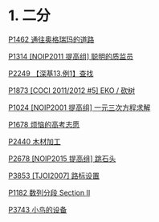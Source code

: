 # 1. 二分

[P1462 通往奥格瑞玛的道路](<P1462 通往奥格瑞玛的道路/P1462 通往奥格瑞玛的道路.md> "P1462 通往奥格瑞玛的道路")

[P1314 \[NOIP2011 提高组\] 聪明的质监员](<P1314 \[NOIP2011 提高组] 聪明的质监员/P1314 \[NOIP2011 提高组] 聪明的质监员.md> "P1314 \[NOIP2011 提高组] 聪明的质监员")

[P2249 【深基13.例1】查找](<P2249 【深基13.例1】查找/P2249 【深基13.例1】查找.md> "P2249 【深基13.例1】查找")

[P1873 \[COCI 2011/2012 #5\] EKO / 砍树](<P1873 \[COCI 2011-2012 > "P1873 \[COCI 2011/2012 #5] EKO / 砍树")

[P1024 \[NOIP2001 提高组\] 一元三次方程求解](<P1024 \[NOIP2001 提高组] 一元三次方程求解/P1024 \[NOIP2001 提高组] 一元三次方程求解.md> "P1024 \[NOIP2001 提高组] 一元三次方程求解")

[P1678 烦恼的高考志愿](<P1678 烦恼的高考志愿/P1678 烦恼的高考志愿.md> "P1678 烦恼的高考志愿")

[P2440 木材加工](<P2440 木材加工/P2440 木材加工.md> "P2440 木材加工")

[P2678 \[NOIP2015 提高组\] 跳石头](<P2678 \[NOIP2015 提高组] 跳石头/P2678 \[NOIP2015 提高组] 跳石头.md> "P2678 \[NOIP2015 提高组] 跳石头")

[P3853 \[TJOI2007\] 路标设置](<P3853 \[TJOI2007] 路标设置/P3853 \[TJOI2007] 路标设置.md> "P3853 \[TJOI2007] 路标设置")

[P1182 数列分段 Section II](<P1182 数列分段 Section II/P1182 数列分段 Section II.md> "P1182 数列分段 Section II")

[P3743 小鸟的设备](<P3743 小鸟的设备/P3743 小鸟的设备.md> "P3743 小鸟的设备")

